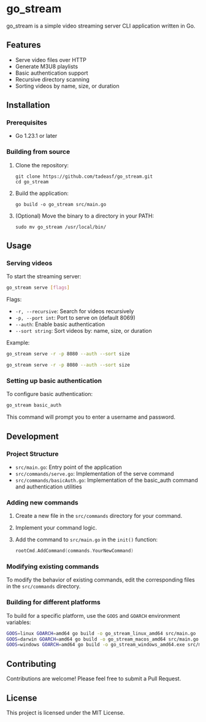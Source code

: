 # go_stream

go_stream is a simple video streaming server CLI application written in Go.

## Features

- Serve video files over HTTP
- Generate M3U8 playlists
- Basic authentication support
- Recursive directory scanning
- Sorting videos by name, size, or duration

## Installation

### Prerequisites

- Go 1.23.1 or later

### Building from source

1. Clone the repository:
   ```
   git clone https://github.com/tadeasf/go_stream.git
   cd go_stream
   ```

2. Build the application:
   ```
   go build -o go_stream src/main.go
   ```

3. (Optional) Move the binary to a directory in your PATH:
   ```
   sudo mv go_stream /usr/local/bin/
   ```

## Usage

### Serving videos

To start the streaming server:

```sh
go_stream serve [flags]
```


Flags:
- `-r, --recursive`: Search for videos recursively
- `-p, --port int`: Port to serve on (default 8069)
- `--auth`: Enable basic authentication
- `--sort string`: Sort videos by: name, size, or duration

Example:

```sh
go_stream serve -r -p 8080 --auth --sort size
```

```sh
go_stream serve -r -p 8080 --auth --sort size
```



### Setting up basic authentication

To configure basic authentication:

```sh
go_stream basic_auth
```

This command will prompt you to enter a username and password.

## Development

### Project Structure

- `src/main.go`: Entry point of the application
- `src/commands/serve.go`: Implementation of the serve command
- `src/commands/basicAuth.go`: Implementation of the basic_auth command and authentication utilities

### Adding new commands

1. Create a new file in the `src/commands` directory for your command.
2. Implement your command logic.
3. Add the command to `src/main.go` in the `init()` function:

   ```go
   rootCmd.AddCommand(commands.YourNewCommand)
   ```

### Modifying existing commands

To modify the behavior of existing commands, edit the corresponding files in the `src/commands` directory.

### Building for different platforms

To build for a specific platform, use the `GOOS` and `GOARCH` environment variables:

```sh
GOOS=linux GOARCH=amd64 go build -o go_stream_linux_amd64 src/main.go
GOOS=darwin GOARCH=amd64 go build -o go_stream_macos_amd64 src/main.go
GOOS=windows GOARCH=amd64 go build -o go_stream_windows_amd64.exe src/main.go
```

## Contributing

Contributions are welcome! Please feel free to submit a Pull Request.

## License

This project is licensed under the MIT License.